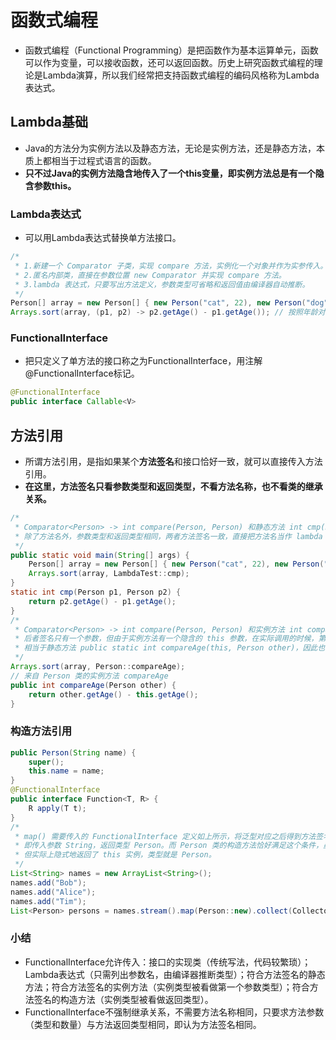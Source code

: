 # 函数式编程

- 函数式编程（Functional Programming）是把函数作为基本运算单元，函数可以作为变量，可以接收函数，还可以返回函数。历史上研究函数式编程的理论是Lambda演算，所以我们经常把支持函数式编程的编码风格称为Lambda表达式。

## Lambda基础

- Java的方法分为实例方法以及静态方法，无论是实例方法，还是静态方法，本质上都相当于过程式语言的函数。
- **只不过Java的实例方法隐含地传入了一个this变量，即实例方法总是有一个隐含参数this。**

### Lambda表达式

- 可以用Lambda表达式替换单方法接口。

```Java
/*
 * 1.新建一个 Comparator 子类，实现 compare 方法，实例化一个对象并作为实参传入。
 * 2.匿名内部类，直接在参数位置 new Comparator 并实现 compare 方法。
 * 3.lambda 表达式，只要写出方法定义，参数类型可省略和返回值由编译器自动推断。
 */
Person[] array = new Person[] { new Person("cat", 22), new Person("dog", 23) };
Arrays.sort(array, (p1, p2) -> p2.getAge() - p1.getAge()); // 按照年龄对数组进行降序排序
```

### FunctionalInterface

- 把只定义了单方法的接口称之为FunctionalInterface，用注解@FunctionalInterface标记。

```Java
@FunctionalInterface
public interface Callable<V>
```

## 方法引用

- 所谓方法引用，是指如果某个**方法签名**和接口恰好一致，就可以直接传入方法引用。
- **在这里，方法签名只看参数类型和返回类型，不看方法名称，也不看类的继承关系。**

```Java
/*
 * Comparator<Person> -> int compare(Person, Person) 和静态方法 int cmp(Person, Person) 相比，
 * 除了方法名外，参数类型和返回类型相同，两者方法签名一致，直接把方法名当作 lambda 表达式传入。
 */
public static void main(String[] args) {
    Person[] array = new Person[] { new Person("cat", 22), new Person("dog", 23) };
    Arrays.sort(array, LambdaTest::cmp);
}
static int cmp(Person p1, Person p2) {
    return p2.getAge() - p1.getAge();
}
/*
 * Comparator<Person> -> int compare(Person, Person) 和实例方法 int compareAge(Person) 相比，
 * 后者签名只有一个参数，但由于实例方法有一个隐含的 this 参数，在实际调用的时候，第一个隐含参数总是传入 this，
 * 相当于静态方法 public static int compareAge(this, Person other)，因此也可作为方法引用传入。
 */
Arrays.sort(array, Person::compareAge);
// 来自 Person 类的实例方法 compareAge
public int compareAge(Person other) {
    return other.getAge() - this.getAge();
}
```

### 构造方法引用

```Java
public Person(String name) {
    super();
    this.name = name;
}
@FunctionalInterface
public interface Function<T, R> {
    R apply(T t);
}
/*
 * map() 需要传入的 FunctionalInterface 定义如上所示，将泛型对应之后得到方法签名 Person apply(String)，
 * 即传入参数 String，返回类型 Person。而 Person 类的构造方法恰好满足这个条件，虽然构造方法没有 return 语句，
 * 但实际上隐式地返回了 this 实例，类型就是 Person。
 */
List<String> names = new ArrayList<String>();
names.add("Bob");
names.add("Alice");
names.add("Tim");
List<Person> persons = names.stream().map(Person::new).collect(Collectors.toList());
```

### 小结

- FunctionalInterface允许传入：接口的实现类（传统写法，代码较繁琐）；Lambda表达式（只需列出参数名，由编译器推断类型）；符合方法签名的静态方法；符合方法签名的实例方法（实例类型被看做第一个参数类型）；符合方法签名的构造方法（实例类型被看做返回类型）。
- FunctionalInterface不强制继承关系，不需要方法名称相同，只要求方法参数（类型和数量）与方法返回类型相同，即认为方法签名相同。
